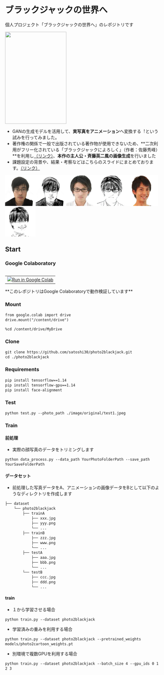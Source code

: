 # ブラックジャックの世界へ
個人プロジェクト「ブラックジャックの世界へ」のレポジトリです
<p>
<img src="https://github.com/satoshi30/mosaic_art/blob/master/main.png?raw=true" width="200" height="300" align="left">
<br clear="left">
</p>

- GANの⽣成モデルを活⽤して、**実写真をアニメーション**へ変換する︕という試みを行ってみました。
- 著作権の関係で一般で出版されている著作物が使用できないため、**二次利用がフリー化されている「ブラックジャックによろしく」（作者：佐藤秀峰）**を利用し[（リンク）](https://densho810.com/free/)、**本作の主人公・斉藤英二風の画像生成**を行いました
- 課題設定の背景や、結果・考察などはこちらのスライドにまとめております。[（リンク）]()

<img src="./image/data_process/0001.png" width="100" height="100" align="left">
<img src="./image/result/test1.png" width="100" height="100" align="left">
<img src="./image/data_process/0000.png" width="100" height="100" align="left">
<img src="./image/result/test2.png" width="100" height="100" align="left">
<img src="./image/data_process/0002.png" width="100" height="100" align="left">
<img src="./image/result/test3.png" width="100" height="100" align="left">
<br clear="left">

## Start
### Google Colaboratory
<table class="tfo-notebook-buttons" align="left">
  <td>
    <a target="_blank" href="https://colab.research.google.com/#create=true"><img src="https://www.tensorflow.org/images/colab_logo_32px.png" />Run in Google Colab</a>
  </td>
</table>
**このレポジトリはGoogle Colaboratoryで動作検証しています**

### Mount
```
from google.colab import drive
drive.mount("/content/drive")
```
```
%cd /content/drive/MyDrive
```

### Clone
```
git clone https://github.com/satoshi30/photo2blackjack.git
cd ./photo2blackjack
```
### Requirements
```
pip install tensorflow==1.14
pip install tensorflow-gpu==1.14
pip install face-alignment
```

### Test
```
python test.py --photo_path ./image/original/test1.jpeg
```

### Train
#### 前処理
- 実際の顔写真のデータをトリミングします
```
python data_process.py --data_path YourPhotoFolderPath --save_path YourSaveFolderPath
```
#### データセット
- 前処理した写真データをA、アニメーションの画像データをBとして以下のようなディレクトリを作成します
```
├── dataset
    └── photo2blackjack
        ├── trainA
            ├── xxx.jpg
            ├── yyy.png
            └── ...
        ├── trainB
            ├── zzz.jpg
            ├── www.png
            └── ...
        ├── testA
            ├── aaa.jpg 
            ├── bbb.png
            └── ...
        └── testB
            ├── ccc.jpg 
            ├── ddd.png
            └── ...
```

#### train
- １から学習させる場合
```
python train.py --dataset photo2blackjack
```
- 学習済みの重みを利用する場合
```
python train.py --dataset photo2blackjack --pretrained_weights models/photo2cartoon_weights.pt
```
- 別環境で複数GPUを利用する場合
```
python train.py --dataset photo2blackjack --batch_size 4 --gpu_ids 0 1 2 3
```
